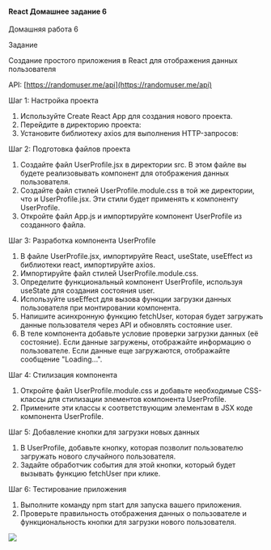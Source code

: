 #### React Домашнее задание 6

Домашняя работа 6

Задание

Создание простого приложения в React для отображения данных пользователя

API: [https://randomuser.me/api](https://randomuser.me/api)

Шаг 1: Настройка проекта

1. Используйте Create React App для создания нового проекта.
2. Перейдите в директорию проекта:
3. Установите библиотеку axios для выполнения HTTP-запросов:

Шаг 2: Подготовка файлов проекта

1. Создайте файл UserProfile.jsx в директории src. В этом файле вы будете реализовывать компонент для отображения данных пользователя.
2. Создайте файл стилей UserProfile.module.css в той же директории, что и UserProfile.jsx. Эти стили будет применять к компоненту UserProfile.
3. Откройте файл App.js и импортируйте компонент UserProfile из созданного файла.

Шаг 3: Разработка компонента UserProfile

1. В файле UserProfile.jsx, импортируйте React, useState, useEffect из библиотеки react, импортируйте axios.
2. Импортируйте файл стилей UserProfile.module.css.
3. Определите функциональный компонент UserProfile, используя useState для создания состояния user.
4. Используйте useEffect для вызова функции загрузки данных пользователя при монтировании компонента.
5. Напишите асинхронную функцию fetchUser, которая будет загружать данные пользователя через API и обновлять состояние user.
6. В теле компонента добавьте условие проверки загрузки данных (её состояние). Если данные загружены, отображайте информацию о пользователе. Если данные еще загружаются, отображайте сообщение "Loading...".

Шаг 4: Стилизация компонента

1. Откройте файл UserProfile.module.css и добавьте необходимые CSS-классы для стилизации элементов компонента UserProfile.
2. Примените эти классы к соответствующим элементам в JSX коде компонента UserProfile.

Шаг 5: Добавление кнопки для загрузки новых данных

1. В UserProfile, добавьте кнопку, которая позволит пользователю загружать нового случайного пользователя.
2. Задайте обработчик события для этой кнопки, который будет вызывать функцию fetchUser при клике.

Шаг 6: Тестирование приложения

1. Выполните команду npm start для запуска вашего приложения.
2. Проверьте правильность отображения данных о пользователе и функциональность кнопки для загрузки нового пользователя.

![](https://lh7-qw.googleusercontent.com/docsz/AD_4nXexxrkJVw4sv_tweBL0j5JOpFcrbU3e7j9wo5s2IF7e3ghwrVJN27YnvVhtPGOl0Wi-LniEEGsD5UZwC8kQxjE5AuFH69WCyJPZ9ztTj4FKiliVv4JyDiHkzOD6eNk74C-1CDKVBsOlY0g0AfgtfRiCpejX?key=D8_tHNEU-NKB9igG-6Sqdw)
